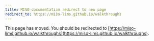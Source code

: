 ```yaml
---
title: MISO documentation redirect to new page
redirect_to: https://miso-lims.github.io/walkthroughs
---
```


This page has moved. You should be redirected to [https://miso-lims.github.io/walkthroughs](https://miso-lims.github.io/walkthroughs).
